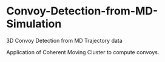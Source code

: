 # Convoy-Detection-from-MD-Simulation
3D Convoy Detection from MD Trajectory data

Application of Coherent Moving Cluster to compute convoys.
